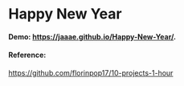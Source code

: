 # Happy New Year

#### Demo: https://jaaae.github.io/Happy-New-Year/.

#### Reference:
https://github.com/florinpop17/10-projects-1-hour
